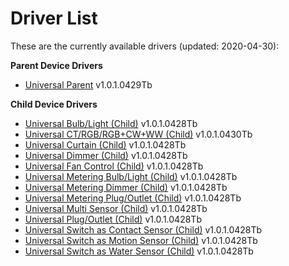 # Driver List 
These are the currently available drivers (updated: 2020-04-30):

**Parent Device Drivers**
* [Universal Parent](https://github.com/markus-li/Hubitat/blob/development/drivers/expanded/tasmota-universal-parent-expanded.groovy) v1.0.1.0429Tb

**Child Device Drivers**
* [Universal Bulb/Light (Child)](https://github.com/markus-li/Hubitat/blob/development/drivers/expanded/tasmota-universal-bulb-light-child-expanded.groovy) v1.0.1.0428Tb
* [Universal CT/RGB/RGB+CW+WW (Child)](https://github.com/markus-li/Hubitat/blob/development/drivers/expanded/tasmota-universal-ct-rgb-cw-ww-child-expanded.groovy) v1.0.1.0430Tb
* [Universal Curtain (Child)](https://github.com/markus-li/Hubitat/blob/development/drivers/expanded/tasmota-universal-curtain-child-expanded.groovy) v1.0.1.0428Tb
* [Universal Dimmer (Child)](https://github.com/markus-li/Hubitat/blob/development/drivers/expanded/tasmota-universal-dimmer-child-expanded.groovy) v1.0.1.0428Tb
* [Universal Fan Control (Child)](https://github.com/markus-li/Hubitat/blob/development/drivers/expanded/tasmota-universal-fancontrol-child-expanded.groovy) v1.0.1.0428Tb
* [Universal Metering Bulb/Light (Child)](https://github.com/markus-li/Hubitat/blob/development/drivers/expanded/tasmota-universal-metering-bulb-light-child-expanded.groovy) v1.0.1.0428Tb
* [Universal Metering Dimmer (Child)](https://github.com/markus-li/Hubitat/blob/development/drivers/expanded/tasmota-universal-metering-dimmer-child-expanded.groovy) v1.0.1.0428Tb
* [Universal Metering Plug/Outlet (Child)](https://github.com/markus-li/Hubitat/blob/development/drivers/expanded/tasmota-universal-metering-plug-outlet-child-expanded.groovy) v1.0.1.0428Tb
* [Universal Multi Sensor (Child)](https://github.com/markus-li/Hubitat/blob/development/drivers/expanded/tasmota-universal-multi-sensor-child-expanded.groovy) v1.0.1.0428Tb
* [Universal Plug/Outlet (Child)](https://github.com/markus-li/Hubitat/blob/development/drivers/expanded/tasmota-universal-plug-outlet-child-expanded.groovy) v1.0.1.0428Tb
* [Universal Switch as Contact Sensor (Child)](https://github.com/markus-li/Hubitat/blob/development/drivers/expanded/tasmota-universal-switch-as-contact-sensor-child-expanded.groovy) v1.0.1.0428Tb
* [Universal Switch as Motion Sensor (Child)](https://github.com/markus-li/Hubitat/blob/development/drivers/expanded/tasmota-universal-switch-as-motion-sensor-child-expanded.groovy) v1.0.1.0428Tb
* [Universal Switch as Water Sensor (Child)](https://github.com/markus-li/Hubitat/blob/development/drivers/expanded/tasmota-universal-switch-as-water-sensor-child-expanded.groovy) v1.0.1.0428Tb
